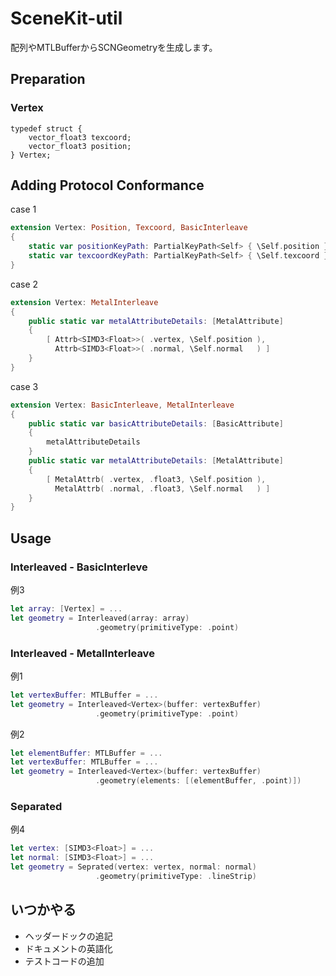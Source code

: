 # SceneKit-util

配列やMTLBufferからSCNGeometryを生成します。

## Preparation

### Vertex

``` Metal
typedef struct {
    vector_float3 texcoord;
    vector_float3 position;
} Vertex;
```

## Adding Protocol Conformance

case 1
``` Swift
extension Vertex: Position, Texcoord, BasicInterleave
{
    static var positionKeyPath: PartialKeyPath<Self> { \Self.position }
    static var texcoordKeyPath: PartialKeyPath<Self> { \Self.texcoord }
}
```

case 2
``` Swift
extension Vertex: MetalInterleave
{
    public static var metalAttributeDetails: [MetalAttribute]
    {
        [ Attrb<SIMD3<Float>>( .vertex, \Self.position ),
          Attrb<SIMD3<Float>>( .normal, \Self.normal   ) ]
    }
}
```

case 3
``` Swift
extension Vertex: BasicInterleave, MetalInterleave
{
    public static var basicAttributeDetails: [BasicAttribute]
    {
        metalAttributeDetails
    }
    public static var metalAttributeDetails: [MetalAttribute]
    {
        [ MetalAttrb( .vertex, .float3, \Self.position ),
          MetalAttrb( .normal, .float3, \Self.normal   ) ]
    }
}
```

## Usage

### Interleaved - BasicInterleve

例3
``` Swift
let array: [Vertex] = ...
let geometry = Interleaved(array: array)
                   .geometry(primitiveType: .point)
```

### Interleaved - MetalInterleave

例1
``` Swift
let vertexBuffer: MTLBuffer = ...
let geometry = Interleaved<Vertex>(buffer: vertexBuffer)
                   .geometry(primitiveType: .point)
```

例2
``` Swift
let elementBuffer: MTLBuffer = ...
let vertexBuffer: MTLBuffer = ...
let geometry = Interleaved<Vertex>(buffer: vertexBuffer)
                   .geometry(elements: [(elementBuffer, .point)])
```

### Separated

例4
``` Swift
let vertex: [SIMD3<Float>] = ...
let normal: [SIMD3<Float>] = ...
let geometry = Seprated(vertex: vertex, normal: normal)
                   .geometry(primitiveType: .lineStrip)
```

## いつかやる

- ヘッダードックの追記
- ドキュメントの英語化
- テストコードの追加
